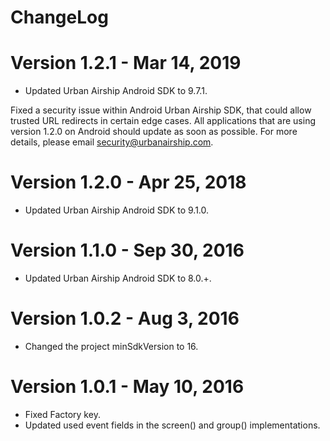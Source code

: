 ChangeLog
=========

Version 1.2.1 - Mar 14, 2019
==============================
- Updated Urban Airship Android SDK to 9.7.1.

Fixed a security issue within Android Urban Airship SDK, that could allow trusted
URL redirects in certain edge cases. All applications that are using version 1.2.0
on Android should update as soon as possible. For more details, please email
security@urbanairship.com.

Version 1.2.0 - Apr 25, 2018
==============================
- Updated Urban Airship Android SDK to 9.1.0.

Version 1.1.0 - Sep 30, 2016
=============================
- Updated Urban Airship Android SDK to 8.0.+.

Version 1.0.2 - Aug 3, 2016
============================
- Changed the project minSdkVersion to 16.

Version 1.0.1 - May 10, 2016
============================
- Fixed Factory key.
- Updated used event fields in the screen() and group() implementations.